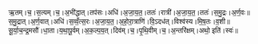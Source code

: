 

  
ऋ॒तम्।च॒।स॒त्यम्।च॒।अ॒भी॑द्धात्।तप॑सः।अधि॑।अ॒जा॒य॒त॒।ततः॑।रात्री॑।अ॒जा॒य॒त॒।ततः॑।स॒मु॒द्रः।अ॒र्ण॒वः॥  
स॒मु॒द्रात्।अ॒र्ण॒वात्।अधि॑।स॒व्वँ॒त्स॒रः।अ॒जा॒य॒त॒।अ॒हो॒रा॒त्राणि॑।वि॒ऽदध॑त्।विश्व॑स्य।मि॒ष॒तः।व॒शी॥  
सू॒र्या॒च॒न्द्र॒मसौ॑।धा॒ता।य॒था॒पू॒र्वम्।अ॒क॒ल्प॒य॒त्।दिव॑म्।च॒।पृ॒थि॒वीम्।च॒।अ॒न्तरि॑क्षम्।अथो॒ इति॑।स्वः॑॥  
